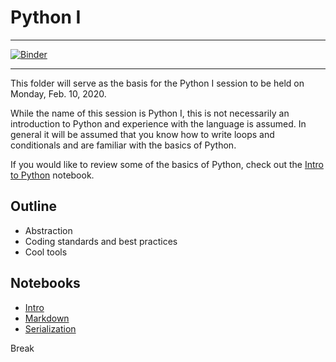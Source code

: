 Python I
========

---
[![Binder](https://mybinder.org/badge_logo.svg)](https://mybinder.org/v2/gh/ADACS-Australia/hackweek-materials/test_binder)

---

This folder will serve as the basis for the Python I session to be held on Monday, Feb. 10, 2020.

While the name of this session is Python I, this is not necessarily an introduction to Python and experience with the language is assumed. In general it will be assumed that you know how to write loops and conditionals and are familiar with the basics of Python.

If you would like to review some of the basics of Python, check out the [Intro to Python](IntroPython/IntroPython.ipynb) notebook.

## Outline

* Abstraction
* Coding standards and best practices
* Cool tools

## Notebooks

* [Intro](Python%20I%20-%20Intro.ipynb)
* [Markdown](Python%20I%20-%20Markdown.ipynb)
* [Serialization](Python%20I%20-%20Serialization.ipynb)

Break

